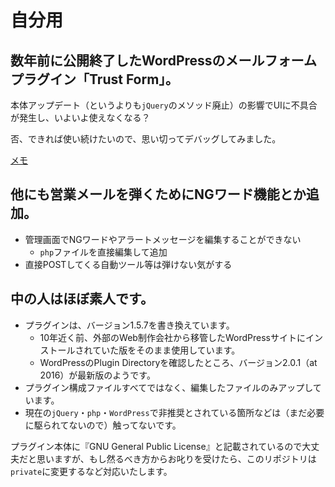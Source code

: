 # 自分用
## 数年前に公開終了したWordPressのメールフォームプラグイン「Trust Form」。

本体アップデート（というよりも`jQuery`のメソッド廃止）の影響でUIに不具合が発生し、いよいよ使えなくなる？

否、できれば使い続けたいので、思い切ってデバッグしてみました。

[メモ](https://misskey.io/notes/9z5c8vu1awtm0ffd)

## 他にも営業メールを弾くためにNGワード機能とか追加。
- 管理画面でNGワードやアラートメッセージを編集することができない
   - `php`ファイルを直接編集して追加
- 直接POSTしてくる自動ツール等は弾けない気がする

## 中の人はほぼ素人です。
- プラグインは、バージョン1.5.7を書き換えています。
   - 10年近く前、外部のWeb制作会社から移管したWordPressサイトにインストールされていた版をそのまま使用しています。
   - WordPressのPlugin Directoryを確認したところ、バージョン2.0.1（at 2016）が最新版のようです。
- プラグイン構成ファイルすべてではなく、編集したファイルのみアップしています。
- 現在の`jQuery`・`php`・`WordPress`で非推奨とされている箇所などは（まだ必要に駆られてないので）触ってないです。

プラグイン本体に『GNU General Public License』と記載されているので大丈夫だと思いますが、もし然るべき方からお叱りを受けたら、このリポジトリは`private`に変更するなど対応いたします。

